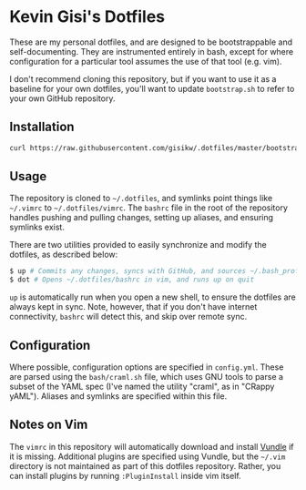 # Kevin Gisi's Dotfiles

These are my personal dotfiles, and are designed to be bootstrappable and
self-documenting. They are instrumented entirely in bash, except for where
configuration for a particular tool assumes the use of that tool (e.g. vim).

I don't recommend cloning this repository, but if you want to use it as a
baseline for your own dotfiles, you'll want to update `bootstrap.sh` to refer
to your own GitHub repository.

## Installation

```bash
curl https://raw.githubusercontent.com/gisikw/.dotfiles/master/bootstrap.sh | bash
```

## Usage

The repository is cloned to `~/.dotfiles`, and symlinks point things like
`~/.vimrc` to `~/.dotfiles/vimrc`. The `bashrc` file in the root of the
repository handles pushing and pulling changes, setting up aliases, and
ensuring symlinks exist.

There are two utilities provided to easily synchronize and modify the dotfiles,
as described below:

```bash
$ up # Commits any changes, syncs with GitHub, and sources ~/.bash_profile or ~/.bashrc
$ dot # Opens ~/.dotfiles/bashrc in vim, and runs up on quit
```

`up` is automatically run when you open a new shell, to ensure the dotfiles are
always kept in sync. Note, however, that if you don't have internet
connectivity, `bashrc` will detect this, and skip over remote sync.

## Configuration

Where possible, configuration options are specified in `config.yml`. These are
parsed using the `bash/craml.sh` file, which uses GNU tools to parse a subset
of the YAML spec (I've named the utility "craml", as in "CRappy yAML"). Aliases
and symlinks are specified within this file.

## Notes on Vim

The `vimrc` in this repository will automatically download and install
[Vundle](https://github.com/VundleVim/Vundle.vim) if it is missing. Additional
plugins are specified using Vundle, but the `~/.vim` directory is not
maintained as part of this dotfiles repository. Rather, you can install plugins
by running `:PluginInstall` inside vim itself.
